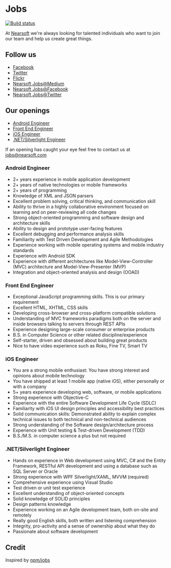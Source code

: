 # Jobs

[![Build status](https://img.shields.io/travis/Nearsoft/jobs.svg)](https://travis-ci.org/Nearsoft/jobs)

At [Nearsoft](http://nearsoft.com) we're always looking for talented individuals who want to join our team and help us
create great things.

## Follow us

* [Facebook](https://www.facebook.com/NearsoftInc)
* [Twitter](https://twitter.com/nearsoft)
* [Flickr](https://www.flickr.com/photos/nearsoft)
* [Nearsoft Jobs@Medium](https://medium.com/nearsoft-jobs)
* [Nearsoft Jobs@Facebook](https://www.facebook.com/nearsoftjobs)
* [Nearsoft Jobs@Twitter](https://twitter.com/NearsoftJobs)

## Our openings

* [Android Engineer](#android-engineer)
* [Front End Engineer](#front-end-engineer)
* [iOS Engineer](#ios-engineer)
* [.NET/Silverlight Engineer](#netsilverlight-engineer)

If an opening has caught your eye feel free to contact us at [jobs@nearsoft.com](mailto:jobs@nearsoft.com)

### Android Engineer

* 2+ years experience in mobile application development
* 2+ years of native technologies or mobile frameworks
* 2+ years of programming
* Knowledge of XML and JSON parsers
* Excellent problem solving, critical thinking, and communication skill
* Ability to thrive in a highly collaborative environment focused on learning and on peer-reviewing all code changes
* Strong object-oriented programming and software design and architecture skills
* Ability to design and prototype user-facing features
* Excellent debugging and performance analysis skills
* Familiarity with Test Driven Development and Agile Methodologies
* Experience working with mobile operating systems and mobile industry standards
* Experience with Android SDK
* Experience with different architectures like Model-View-Controller (MVC) architecture and Model-View-Presenter (MVP)
* Integration and object-oriented analysis and design (OOAD)

### Front End Engineer

* Exceptional JavaScript programming skills. This is our primary requirement
* Excellent HTML, XHTML, CSS skills
* Developing cross-browser and cross-platform compatible solutions
* Understanding of MVC frameworks paradigms both on the server and inside browsers talking to servers through REST APIs
* Experience designing large-scale consumer or enterprise products
* B.S. in Computer Science or other related discipline/experience
* Self-starter, driven and obsessed about building great products
* Nice to have video experience such as Roku, Fine TV, Smart TV

### iOS Engineer

* You are a strong mobile enthusiast: You have strong interest and opinions about mobile technology
* You have shipped at least 1 mobile app (native iOS), either personally or with a company
* 5+ years experience developing web, software, or mobile applications
* Strong experience with Objective-C
* Experience with the entire Software Development Life Cycle (SDLC)
* Familiarity with iOS UI design principles and accessibility best practices
* Solid communication skills: Demonstrated ability to explain complex technical issues to both technical and non-technical audiences
* Strong understanding of the Software design/architecture process
* Experience with Unit testing & Test-driven Development (TDD)
* B.S./M.S. in computer science a plus but not required

### .NET/Silverlight Engineer

* Hands on experience in Web development using MVC, C# and the Entity Framework, RESTful API development and using a database such as SQL Server or Oracle
* Strong experience with WPF Silverlight/XAML, MVVM (required)
* Comprehensive experience using Visual Studio
* Test driven or unit test experience
* Excellent understanding of object-oriented concepts
* Solid knowledge of SOLID principles
* Design patterns knowledge
* Experience working on an Agile development team, both on-site and remotely
* Really good English skills, both written and listening comprehension
* Integrity, pro-activity and a sense of ownership about what they do
* Passionate about software development

## Credit

Inspired by [npm/jobs](https://github.com/npm/jobs)
